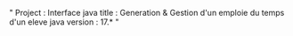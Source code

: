"
Project : Interface java 
    title :  Generation & Gestion d'un emploie du temps d'un eleve
    java version  : 17.*
" 
